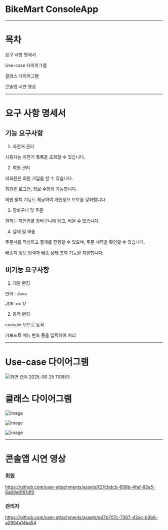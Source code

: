 # BikeMart ConsoleApp
---

# 목차

요구 사항 명세서

Use-case 다이어그램

클래스 다이어그램

콘솔앱 시연 영상

---

# 요구 사항 명세서

## 기능 요구사항

1. 자전거 관리

사용자는 자전거 목록을 조회할 수 있습니다.

2. 회원 관리

비회원은 회원 가입을 할 수 있습니다.

회원은 로그인, 정보 수정이 가능합니다.

회원 탈퇴 기능도 제공하여 개인정보 보호를 강화합니다.

3. 장바구니 및 주문

원하는 자전거를 장바구니에 담고, 비울 수 있습니다.

4. 결제 및 배송

주문서를 작성하고 결제를 진행할 수 있으며, 주문 내역을 확인할 수 있습니다.

배송지 정보 입력과 배송 상태 조회 기능을 지원합니다.

## 비기능 요구사항

1. 개발 환경

언어 : Java

JDK >= 17

2. 동작 환경

console 모드로 동작

키보드로 메뉴 번호 등을 입력하여 처리

---

# Use-case 다이어그램

![화면 캡처 2025-06-25 110853](https://github.com/user-attachments/assets/67cdbc62-5d6c-4617-8d02-049665521626)

# 클래스 다이어그램

![image](https://github.com/user-attachments/assets/bf88af0e-0231-4d50-a988-010c1428c55c)

![image](https://github.com/user-attachments/assets/5602dd1f-ebfb-47f5-9cf6-0bc42ab921b3)

![image](https://github.com/user-attachments/assets/818b86c2-1ac9-4c67-899f-58a1722f5d69)

---

# 콘솔앱 시연 영상

### 회원

https://github.com/user-attachments/assets/f27cbdcb-699b-4faf-82e5-6a69e0f81df0

### 관리자

https://github.com/user-attachments/assets/e47b707c-7367-42ac-b3b6-a2904a14ba54

